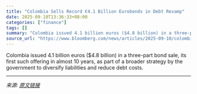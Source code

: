 ```yaml
---
title: "Colombia Sells Record €4.1 Billion Eurobonds in Debt Revamp"
date: 2025-09-10T13:36:33+08:00
categories: ["finance"]
tags: []
summary: "Colombia issued 4.1 billion euros ($4.8 billion) in a three-part bond sale, its first such offering in almost 10 years, as part of a broader strategy by the government to diversify liabilities and red"
source_url: "https://www.bloomberg.com/news/articles/2025-09-10/colombia-launches-offer-for-euro-bonds-as-part-of-debt-overhaul"
---
```


Colombia issued 4.1 billion euros ($4.8 billion) in a three-part bond sale, its first such offering in almost 10 years, as part of a broader strategy by the government to diversify liabilities and reduce debt costs.

---

*来源: [原文链接](https://www.bloomberg.com/news/articles/2025-09-10/colombia-launches-offer-for-euro-bonds-as-part-of-debt-overhaul)*
